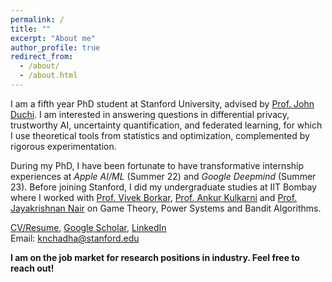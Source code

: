 ```yaml
---
permalink: /
title: ""
excerpt: "About me"
author_profile: true
redirect_from: 
  - /about/
  - /about.html
---
```


I am a fifth year PhD student at Stanford University, advised by [Prof. John Duchi](https://web.stanford.edu/~jduchi/). I am interested in answering questions in differential privacy, trustworthy AI, uncertainty quantification, and federated learning, for which I use theoretical tools from statistics and optimization, complemented by rigorous experimentation.

During my PhD, I have been fortunate to have transformative internship experiences at _Apple AI/ML_ (Summer 22) and _Google Deepmind_ (Summer 23). Before joining Stanford, I did my undergraduate studies at IIT Bombay where I worked with [Prof. Vivek Borkar](https://www.ee.iitb.ac.in/web/people/faculty/home/borkar), [Prof. Ankur Kulkarni](https://www.sc.iitb.ac.in/~ankur/) and [Prof. Jayakrishnan Nair](https://www.ee.iitb.ac.in/~jayakrishnan.nair/) on Game Theory, Power Systems and Bandit Algorithms. 

[CV/Resume](https://knchadha.github.io/CV), [Google Scholar](https://scholar.google.com/citations?user=A6BcRcoAAAAJ&amp;hl=en), [LinkedIn](https://www.linkedin.com/in/karan-chadha-6a2983a6/)\
Email: knchadha@stanford.edu

**I am on the job market for research positions in industry. Feel free to reach out!**

